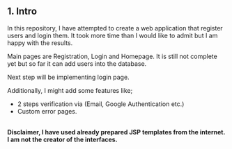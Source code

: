 ## 1. Intro

In this repository, I have attempted to create a web application that register users and login them. It took more time than I would like to admit but I am happy with the results.


Main pages are Registration, Login and Homepage.
It is still not complete yet but so far it can add users into
the database.

Next step will be implementing login page.

Additionally, I might add some features like;
+ 2 steps verification via (Email, Google Authentication etc.)
+ Custom error pages.

<br>
<b>
Disclaimer, I have used already prepared JSP templates from the internet.
I am not the creator of the interfaces.
</b>
